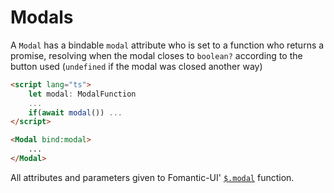 # Modals

A `Modal` has a bindable `modal` attribute who is set to a function who returns a promise, resolving when the modal closes to `boolean?` according to the button used (`undefined` if the modal was closed another way)

```html
<script lang="ts">
	let modal: ModalFunction
	...
	if(await modal()) ...
</script>

<Modal bind:modal>
	...
</Modal>

```

All attributes and parameters given to Fomantic-UI' [`$.modal`](https://fomantic-ui.com/modules/modal.html) function.